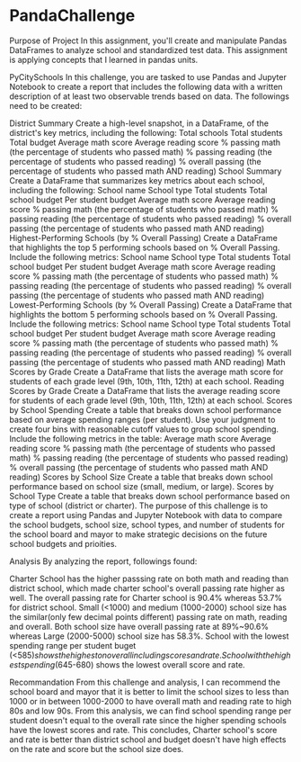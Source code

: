 # PandaChallenge
Purpose of Project
In this assignment, you'll create and manipulate Pandas DataFrames to analyze school and standardized test data. This assignment is applying concepts that I learned in pandas units.

PyCitySchools
In this challenge, you are tasked to use Pandas and Jupyter Notebook to create a report that includes the following data with a written description of at least two observable trends based on data. The followings need to be created:

District Summary
Create a high-level snapshot, in a DataFrame, of the district's key metrics, including the following:
Total schools
Total students
Total budget
Average math score
Average reading score
% passing math (the percentage of students who passed math)
% passing reading (the percentage of students who passed reading)
% overall passing (the percentage of students who passed math AND reading)
School Summary
Create a DataFrame that summarizes key metrics about each school, including the following:
School name
School type
Total students
Total school budget
Per student budget
Average math score
Average reading score
% passing math (the percentage of students who passed math)
% passing reading (the percentage of students who passed reading)
% overall passing (the percentage of students who passed math AND reading)
Highest-Performing Schools (by % Overall Passing)
Create a DataFrame that highlights the top 5 performing schools based on % Overall Passing. Include the following metrics:
School name
School type
Total students
Total school budget
Per student budget
Average math score
Average reading score
% passing math (the percentage of students who passed math)
% passing reading (the percentage of students who passed reading)
% overall passing (the percentage of students who passed math AND reading)
Lowest-Performing Schools (by % Overall Passing)
Create a DataFrame that highlights the bottom 5 performing schools based on % Overall Passing. Include the following metrics:
School name
School type
Total students
Total school budget
Per student budget
Average math score
Average reading score
% passing math (the percentage of students who passed math)
% passing reading (the percentage of students who passed reading)
% overall passing (the percentage of students who passed math AND reading)
Math Scores by Grade
Create a DataFrame that lists the average math score for students of each grade level (9th, 10th, 11th, 12th) at each school.
Reading Scores by Grade
Create a DataFrame that lists the average reading score for students of each grade level (9th, 10th, 11th, 12th) at each school.
Scores by School Spending
Create a table that breaks down school performance based on average spending ranges (per student). Use your judgment to create four bins with reasonable cutoff values to group school spending. Include the following metrics in the table:
Average math score
Average reading score
% passing math (the percentage of students who passed math)
% passing reading (the percentage of students who passed reading)
% overall passing (the percentage of students who passed math AND reading)
Scores by School Size
Create a table that breaks down school performance based on school size (small, medium, or large).
Scores by School Type
Create a table that breaks down school performance based on type of school (district or charter).
The purpose of this challenge is to create a report using Pandas and Jupyter Notebook with data to compare the school budgets, school size, school types, and number of students for the school board and mayor to make strategic decisions on the future school budgets and prioities.

Analysis
By analyzing the report, followings found:

Charter School has the higher passsing rate on both math and reading than district school, which made charter school's overall passing rate higher as well. The overall passing rate for Charter school is 90.4% whereas 53.7% for district school.
Small (<1000) and medium (1000-2000) school size has the similar(only few decimal points different) passing rate on math, reading and overall. Both school size have overall passing rate at 89%~90.6% whereas Large (2000-5000) school size has 58.3%.
School with the lowest spending range per student buget (<$585) shows the highest on overall including scores and rate. School with the highest spending ($645-680) shows the lowest overall score and rate.

Recommandation
From this challenge and analysis, I can recommend the school board and mayor that it is better to limit the school sizes to less than 1000 or in between 1000-2000 to have overall math and reading rate to high 80s and low 90s. From this analysis, we can find school spending range per student doesn't equal to the overall rate since the higher spending schools have the lowest scores and rate. This concludes, Charter school's score and rate is better than district school and budget doesn't have high effects on the rate and score but the school size does.
